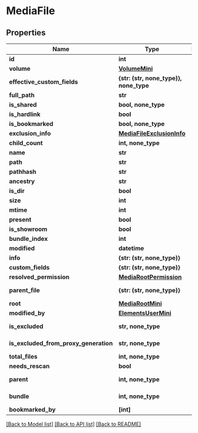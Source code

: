 # MediaFile


## Properties

Name | Type | Description | Notes
------------ | ------------- | ------------- | -------------
**id** | **int** |  | 
**volume** | [**VolumeMini**](VolumeMini.md) |  | 
**effective_custom_fields** | **{str: (str, none_type)}, none_type** |  | [readonly] 
**full_path** | **str** |  | [readonly] 
**is_shared** | **bool, none_type** |  | [readonly] 
**is_hardlink** | **bool** |  | [readonly] 
**is_bookmarked** | **bool, none_type** |  | [readonly] 
**exclusion_info** | [**MediaFileExclusionInfo**](MediaFileExclusionInfo.md) |  | 
**child_count** | **int, none_type** |  | [readonly] 
**name** | **str** |  | [readonly] 
**path** | **str** |  | [readonly] 
**pathhash** | **str** |  | [readonly] 
**ancestry** | **str** |  | [readonly] 
**is_dir** | **bool** |  | [readonly] 
**size** | **int** |  | [readonly] 
**mtime** | **int** |  | [readonly] 
**present** | **bool** |  | [readonly] 
**is_showroom** | **bool** |  | [readonly] 
**bundle_index** | **int** |  | [readonly] 
**modified** | **datetime** |  | [readonly] 
**info** | **{str: (str, none_type)}** |  | [optional] 
**custom_fields** | **{str: (str, none_type)}** |  | [optional] 
**resolved_permission** | [**MediaRootPermission**](MediaRootPermission.md) |  | [optional] 
**parent_file** | **{str: (str, none_type)}** |  | [optional] [readonly] 
**root** | [**MediaRootMini**](MediaRootMini.md) |  | [optional] 
**modified_by** | [**ElementsUserMini**](ElementsUserMini.md) |  | [optional] 
**is_excluded** | **str, none_type** |  | [optional] [readonly] 
**is_excluded_from_proxy_generation** | **str, none_type** |  | [optional] [readonly] 
**total_files** | **int, none_type** |  | [optional] 
**needs_rescan** | **bool** |  | [optional] 
**parent** | **int, none_type** |  | [optional] [readonly] 
**bundle** | **int, none_type** |  | [optional] [readonly] 
**bookmarked_by** | **[int]** |  | [optional] 

[[Back to Model list]](../#documentation-for-models) [[Back to API list]](../#documentation-for-api-endpoints) [[Back to README]](../)



